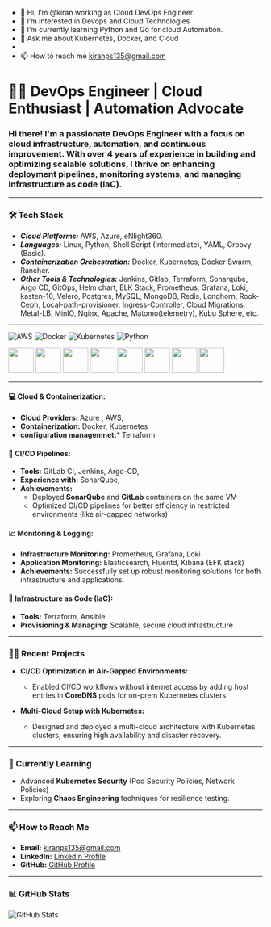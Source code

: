 - 👋 Hi, I’m @kiran working as Cloud DevOps Engineer.
- 👀 I’m interested in Devops and Cloud Technologies
- 🌱 I’m currently learning Python and Go for cloud Automation.
- 💬 Ask me about Kubernetes, Docker, and Cloud
- 
- 📫 How to reach me kiranps135@gmail.com

# 👨‍💻 DevOps Engineer | Cloud Enthusiast | Automation Advocate

### Hi there! I'm a passionate **DevOps Engineer** with a focus on cloud infrastructure, automation, and continuous improvement. With over **4 years of experience** in building and optimizing scalable solutions, I thrive on enhancing deployment pipelines, monitoring systems, and managing infrastructure as code (IaC).

---

### 🛠️ Tech Stack

- ***Cloud Platforms:*** AWS, Azure, eNlight360.
- ***Languages:*** Linux, Python, Shell Script (Intermediate), YAML, Groovy (Basic).
- ***Containerization Orchestration:*** Docker, Kubernetes, Docker Swarm, Rancher.
- ***Other Tools & Technologies:*** Jenkins, Gitlab, Terraform, Sonarqube, Argo CD, GitOps, Helm chart, ELK Stack, Prometheus, Grafana, Loki, kasten-10, Velero, Postgres, MySQL, MongoDB, Redis, Longhorn, Rook-Ceph, Local-path-provisioner,                                          Ingress-Controller, Cloud Migrations, Metal-LB, MinIO, Nginx, Apache, Matomo(telemetry), Kubu Sphere, etc.

--- 
![AWS](https://img.shields.io/badge/AWS-232F3E?style=for-the-badge&logo=amazon-aws&logoColor=white)
![Docker](https://img.shields.io/badge/Docker-2496ED?style=for-the-badge&logo=docker&logoColor=white)
![Kubernetes](https://img.shields.io/badge/Kubernetes-326CE5?style=for-the-badge&logo=kubernetes&logoColor=white)
![Python](https://img.shields.io/badge/Python-3776AB?style=for-the-badge&logo=python&logoColor=white)

<img src="https://cdn.jsdelivr.net/gh/devicons/devicon/icons/argo/argo-original.svg" width="50" height="50" /> 
<img src="https://cdn.jsdelivr.net/gh/devicons/devicon/icons/jenkins/jenkins-original.svg" width="50" height="50" /> 
<img src="https://cdn.jsdelivr.net/gh/devicons/devicon/icons/gitlab/gitlab-original.svg" width="50" height="50" /> 
<img src="https://cdn.jsdelivr.net/gh/devicons/devicon/icons/terraform/terraform-original.svg" width="50" height="50" />
<img src="https://cdn.jsdelivr.net/gh/devicons/devicon/icons/azure/azure-original.svg" width="50" height="50" /> 
<img src="https://cdn.jsdelivr.net/gh/devicons/devicon/icons/linux/linux-original.svg" width="50" height="50" /> 
<img src="https://cdn.jsdelivr.net/gh/devicons/devicon/icons/postgresql/postgresql-original.svg" width="50" height="50" /> 
<img src="https://cdn.jsdelivr.net/gh/devicons/devicon/icons/nginx/nginx-original.svg" width="50" height="50" />

---


#### 💻 **Cloud & Containerization:**
- **Cloud Providers:**  Azure , AWS,
- **Containerization:** Docker, Kubernetes
- **configuration managemnet:*** Terraform

#### 🚀 **CI/CD Pipelines:**
- **Tools:** GitLab CI, Jenkins, Argo-CD, 
- **Experience with:** SonarQube,
- **Achievements:**
  - Deployed **SonarQube** and **GitLab** containers on the same VM
  - Optimized CI/CD pipelines for better efficiency in restricted environments (like air-gapped networks)

#### 📈 **Monitoring & Logging:**
- **Infrastructure Monitoring:** Prometheus, Grafana, Loki
- **Application Monitoring:** Elasticsearch, Fluentd, Kibana (EFK stack)
- **Achievements:** Successfully set up robust monitoring solutions for both infrastructure and applications.

#### 📜 **Infrastructure as Code (IaC):**
- **Tools:** Terraform, Ansible
- **Provisioning & Managing:** Scalable, secure cloud infrastructure

---

### 🧑‍🔧 Recent Projects

- **CI/CD Optimization in Air-Gapped Environments:**
  - Enabled CI/CD workflows without internet access by adding host entries in **CoreDNS** pods for on-prem Kubernetes clusters.

- **Multi-Cloud Setup with Kubernetes:**
  - Designed and deployed a multi-cloud architecture with Kubernetes clusters, ensuring high availability and disaster recovery.

---

### 🌱 Currently Learning

- Advanced **Kubernetes Security** (Pod Security Policies, Network Policies)
- Exploring **Chaos Engineering** techniques for resilience testing.
  
---

### 📫 How to Reach Me

- **Email:** kiranps135@gmail.com
- **LinkedIn:** [LinkedIn Profile](https://www.linkedin.com/kiran-sonawane-b02558215)
- **GitHub:** [GitHub Profile](https://github.com/kiranps135)

---

### 📊 GitHub Stats

![GitHub Stats](https://github-readme-stats.vercel.app/api?username=kiranps135&show_icons=true&theme=radical)









